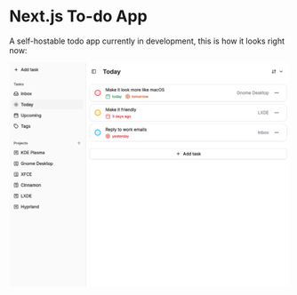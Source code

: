 # Next.js To-do App

A self-hostable todo app currently in development, this is how it looks right now:

![screenshot](/public/screenshot-today.png)